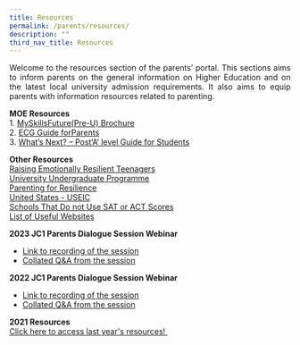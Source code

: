 ```yaml
---
title: Resources
permalink: /parents/resources/
description: ""
third_nav_title: Resources
---
```

<p align="justify">Welcome to the resources section of the parents&rsquo; portal. This sections aims to inform parents on the general information on Higher Education and on the latest local university admission requirements. It also aims to equip parents with information resources related to parenting.</p>
<p><strong>MOE Resources<br /></strong>1. <a href="https://www.moe.gov.sg/docs/default-source/document/education/programmes/social-emotional-learning/ecg-resources/preu-brochure.pdf" target="_blank" rel="noopener">MySkillsFuture(Pre-U) Brochure</a><br />2.&nbsp;<a href="https://www.moe.gov.sg/microsites/ecg-parent-guide/index.html#p=1" target="_blank" rel="noopener">ECG Guide forParents</a><br />3.&nbsp;<a href="https://www.moe.gov.sg/docs/default-source/document/education/programmes/social-emotional-learning/ecg-resources/moe_next_a-level.pdf" target="_blank" rel="noopener">What&rsquo;s Next? &ndash; Post&lsquo;A&rsquo; level Guide for Students</a></p>
<p><strong>Other Resources<br /></strong><a href="/files/Raising_resilient_teenager.pdf" target="_blank" rel="noopener">Raising Emotionally Resilient Teenagers</a><br /><a href="/files/University%20undergraduate%20programme.pdf" target="_blank" rel="noopener">University Undergraduate Programme</a><br /><a href="/files/Parenting%20for%20resilience.pdf" target="_blank" rel="noopener">Parenting for Resilience</a><br /><a href="/files/2014_USEIC_USA.pdf" target="_blank" rel="noopener">United States - USEIC</a><br /><a href="/files/Schools%20That%20Do%20Not%20Use%20SAT%20or%20ACT%20Scores.pdf" target="_blank" rel="noopener">Schools That Do not Use SAT or ACT Scores</a><br /><a href="/files/Useful%20websites%20for%20parents.pdf" target="_blank" rel="noopener">List of Useful Websites</a></p>

<p><strong>2023 JC1 Parents Dialogue Session Webinar</strong><strong><br /></strong></p>
<ul>
<li><a href="https://vimeo.com/805357802/97d64ff9ad" target="_blank" rel="noopener">Link to recording of the session</a></li>
<li><a href="/files/[](/files/2023/2023_JC1_Parents_Dialogue_QA.pdf)%20JC1_Parents_Dialogue_Session_collated_QA.pdf" target="_blank" rel="noopener">Collated Q&amp;A from the session</a></li>
	
	
</ul>
<p><strong>2022 JC1 Parents Dialogue Session Webinar</strong><strong><br /></strong></p>
<ul>
<li><a href="https://vimeo.com/674918007/5d80a6ae29" target="_blank" rel="noopener">Link to recording of the session</a></li>
<li><a href="/files/202_%20JC1_Parents_Dialogue_Session_collated_QA.pdf" target="_blank" rel="noopener">Collated Q&amp;A from the session</a></li>
</ul>
<p><strong>2021 Resources<br /></strong><a href="/parents/resources/2021-resources" target="">Click here to access last year's resources!&nbsp;</a></p>